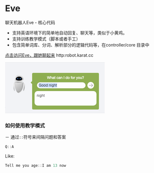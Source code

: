 # Eve
聊天机器人Eve  - 核心代码

- 支持英语环境下的简单地自动回复、聊天等，类似于小黄鸡。
- 支持训练教学模式（脚本或者手工）
- 包含简单词库、分词、解析部分的逻辑代码等，在controller/core 目录中

[点击访问Eve，跟她聊起来](http://robot.karat.cc/) http:robot.karat.cc

![Image text](./preview.png)

### 如何使用教学模式

－ 通过`::`符号来间隔问题和答案

```Javascript
Q::A
```

Like:
```Javascript
Tell me you age::I am 13 now
```
